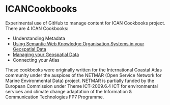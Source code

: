 ICANCookbooks
=============

Experimental use of GitHub to manage content for ICAN Cookbooks project. There are 4 ICAN Cookbooks:

- Understanding Metadata
- [Using Semantic Web Knowledge Organisation Systems in your Geospatial Data](documents/201-F05_Understanding_Semantics/README.md "Using Semantic Web Knowledge Organisation Systems in your Geospatial Data")
- [Managing your Geospatial Data](documents/README.md "Managing your Geospatial Data")
- Connecting your Atlas

These cookbooks were originally written for the International Coastal Atlas community under the auspices of the NETMAR (Open Service Network for Marine Environmental Data) project. NETMAR is partially funded by the European Commission under Theme ICT-2009.6.4 ICT for environmental services and climate change adaptation of the Information & Communication Technologies FP7 Programme.